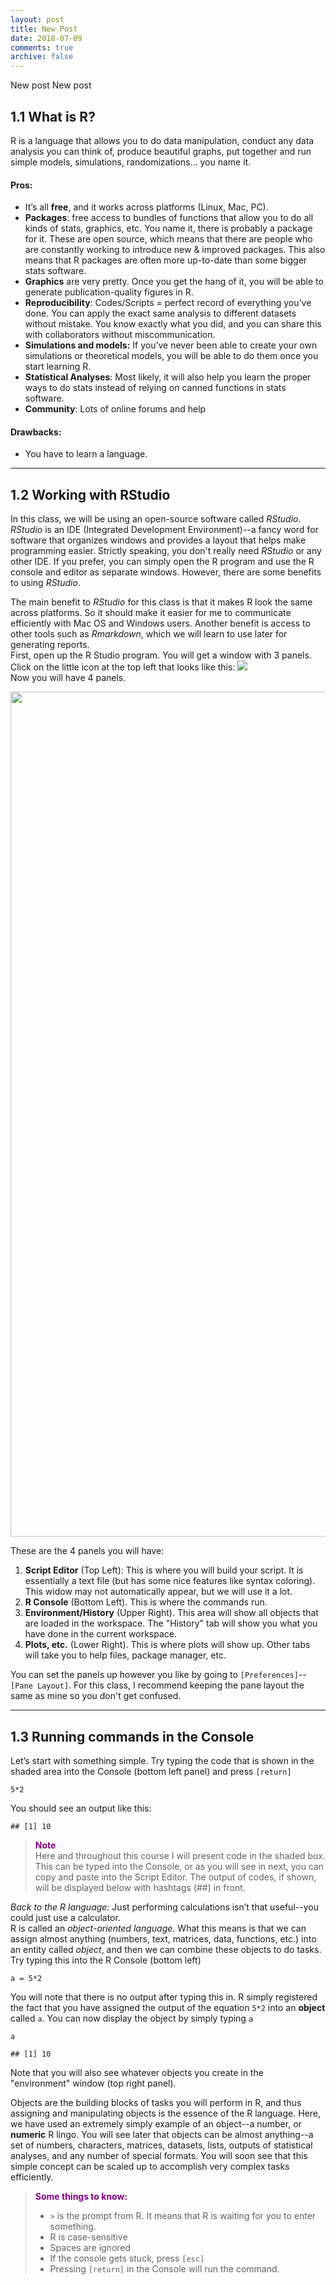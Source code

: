 ```yaml
---
layout: post
title: New Post
date: 2018-07-09
comments: true
archive: false
---
```

New post New post

1.1 What is R?
--------------

R is a language that allows you to do data manipulation, conduct any
data analysis you can think of, produce beautiful graphs, put together
and run simple models, simulations, randomizations... you name it.

#### Pros:

-   It’s all **free**, and it works across platforms (Linux, Mac, PC).  
-   **Packages**: free access to bundles of functions that allow you to
    do all kinds of stats, graphics, etc. You name it, there is probably
    a package for it. These are open source, which means that there are
    people who are constantly working to introduce new & improved
    packages. This also means that R packages are often more up-to-date
    than some bigger stats software.
-   **Graphics** are very pretty. Once you get the hang of it, you will
    be able to generate publication-quality figures in R.  
-   **Reproducibility**: Codes/Scripts = perfect record of everything
    you’ve done. You can apply the exact same analysis to different
    datasets without mistake. You know exactly what you did, and you can
    share this with collaborators without miscommunication.  
-   **Simulations and models:** If you’ve never been able to create your
    own simulations or theoretical models, you will be able to do them
    once you start learning R.  
-   **Statistical Analyses**: Most likely, it will also help you learn
    the proper ways to do stats instead of relying on canned functions
    in stats software.  
-   **Community**: Lots of online forums and help

#### Drawbacks:

-   You have to learn a language.

------------------------------------------------------------------------

1.2 Working with RStudio
------------------------

In this class, we will be using an open-source software called
*RStudio*. *RStudio* is an IDE (Integrated Development Environment)--a
fancy word for software that organizes windows and provides a layout
that helps make programming easier. Strictly speaking, you don't really
need *RStudio* or any other IDE. If you prefer, you can simply open the
R program and use the R console and editor as separate windows. However,
there are some benefits to using *RStudio*.

The main benefit to *RStudio* for this class is that it makes R look the
same across platforms. So it should make it easier for me to communicate
efficiently with Mac OS and Windows users. Another benefit is access to
other tools such as *Rmarkdown*, which we will learn to use later for
generating reports.  
First, open up the R Studio program. You will get a window with 3
panels. Click on the little icon at the top left that looks like this:
![](image/icon1.png)  
Now you will have 4 panels.

<img src="image/panels.png" width="1352" style="display: block; margin: auto;" />

These are the 4 panels you will have:

1.  **Script Editor** (Top Left): This is where you will build your
    script. It is essentially a text file (but has some nice features
    like syntax coloring). This widow may not automatically appear, but
    we will use it a lot.
2.  **R Console** (Bottom Left). This is where the commands run.
3.  **Environment/History** (Upper Right). This area will show all
    objects that are loaded in the workspace. The "History" tab will
    show you what you have done in the current workspace.  
4.  **Plots, etc.** (Lower Right). This is where plots will show up.
    Other tabs will take you to help files, package manager, etc.

You can set the panels up however you like by going to
`[Preferences]`--`[Pane Layout]`. For this class, I recommend keeping
the pane layout the same as mine so you don't get confused.

------------------------------------------------------------------------

1.3 Running commands in the Console
-----------------------------------

Let’s start with something simple. Try typing the code that is shown in
the shaded area into the Console (bottom left panel) and press
`[return]`

    5*2

You should see an output like this:

    ## [1] 10

> <span style="color:purple">**Note**</span>  
> Here and throughout this course I will present code in the shaded box.
> This can be typed into the Console, or as you will see in next, you
> can copy and paste into the Script Editor. The output of codes, if
> shown, will be displayed below with hashtags (\#\#) in front.

*Back to the R language:* Just performing calculations isn’t that
useful--you could just use a calculator.  
R is called an *object-oriented language*. What this means is that we
can assign almost anything (numbers, text, matrices, data, functions,
etc.) into an entity called *object*, and then we can combine these
objects to do tasks. Try typing this into the R Console (bottom left)

    a = 5*2

You will note that there is no output after typing this in. R simply
registered the fact that you have assigned the output of the equation
`5*2` into an **object** called `a`. You can now display the object by
simply typing `a`

    a

    ## [1] 10

Note that you will also see whatever objects you create in the
"environment" window (top right panel).

Objects are the building blocks of tasks you will perform in R, and thus
assigning and manipulating objects is the essence of the R language.
Here, we have used an extremely simply example of an object--a number,
or **numeric** R lingo. You will see later that objects can be almost
anything--a set of numbers, characters, matrices, datasets, lists,
outputs of statistical analyses, and any number of special formats. You
will soon see that this simple concept can be scaled up to accomplish
very complex tasks efficiently.

> <span style="color:purple">**Some things to know:**</span>
>
> -   `>` is the prompt from R. It means that R is waiting for you to
>     enter something.
> -   R is case-sensitive
> -   Spaces are ignored
> -   If the console gets stuck, press `[esc]`
> -   Pressing `[return]` in the Console will run the command.
